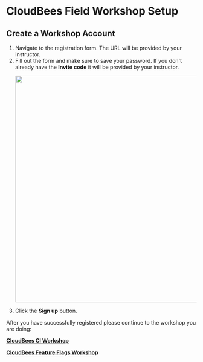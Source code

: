 # CloudBees Field Workshop Setup

## Create a Workshop Account

1. Navigate to the registration form. The URL will be provided by your instructor.
2. Fill out the form and make sure to save your password. If you don't already have the **Invite code** it will be provided by your instructor. <p><img src="images/registration-form.png" width=600/>
3. Click the **Sign up** button.

After you have successfully registered please continue to the workshop you are doing:

**[CloudBees CI Workshop](../core-workshop-setup/workshop-setup.md)**

**[CloudBees Feature Flags Workshop](../rolloutSetup/rolloutSetup.md)**
